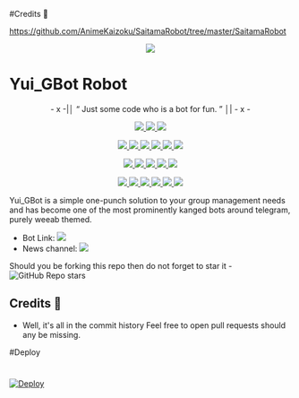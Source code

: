 #Credits 📍

https://github.com/AnimeKaizoku/SaitamaRobot/tree/master/SaitamaRobot





<p align="center">
  <img src="https://wallpaperscave.com/images/original/18/04-25/anime-one-punch-man-#4886.jpg">
</p>

# Yui_GBot Robot 

<p align="center">
- x -|│  “	Just some code who is a bot for fun. ”  │| - x -
</p>

<p align="center">
<a href="https://app.codacy.com/gh/AnimeKaizoku/Yui_GBot?utm_source=github.com&utm_medium=referral&utm_content=AnimeKaizoku/Yui_GBot&utm_campaign=Badge_Grade_Settings" alt="Codacy Badge">
<img src="https://api.codacy.com/project/badge/Grade/6141417ceaf84545bab6bd671503df51" /> </a>
<a href="https://github.com/AnimeKaizoku/Yui_GBot" alt="Libraries.io dependency status for GitHub repo"> <img src="https://img.shields.io/librariesio/github/animekaizoku/Yui_GBot" /> </a>
<a href="http://hits.dwyl.com/animekaizoku/Yui_GBot" alt="HitCount"> <img src="http://hits.dwyl.com/animekaizoku/Yui_GBot.svg" /> </a>
</p>
<p align="center">
<a href="https://github.com/AnimeKaizoku/Yui_GBot" alt="GitHub closed issues"> <img src="https://img.shields.io/github/issues-closed-raw/animekaizoku/Yui_GBot?style=flat&logo=github&color=success" /> </a>
<a href="https://github.com/AnimeKaizoku/Yui_GBot" alt="GitHub commit activity"> <img src="https://img.shields.io/github/commit-activity/m/animekaizoku/Yui_GBot" /> </a>
<a href="https://github.com/AnimeKaizoku/Yui_GBot/graphs/contributors" alt="GitHub contributors"> <img src="https://img.shields.io/github/contributors/animekaizoku/Yui_GBot?style=flat&logo=github" /> </a>
<a href="https://github.com/AnimeKaizoku/Yui_GBot/network/members" alt="GitHub forks"> <img src="https://img.shields.io/github/forks/AnimeKaizoku/Yui_GBot?label=Forks&logo=github" /> </a>
<a href="https://github.com/AnimeKaizoku/Yui_GBot" alt="GitHub closed pull requests"> <img src="https://img.shields.io/github/issues-pr-closed-raw/animekaizoku/Yui_GBot?color=success" /> </a>
<a href="https://github.com/AnimeKaizoku/Yui_GBot" alt="GitHub issues"> <img src="https://img.shields.io/github/issues-raw/animekaizoku/Yui_GBot?style=flat&logo=github&color=yellow" /> </a>
</p>
<p align="center">
<a href="https://github.com/AnimeKaizoku/Yui_GBot" alt="GitHub release (latest by date including pre-releases)"> <img src="https://img.shields.io/github/v/release/animekaizoku/Yui_GBot?include_prereleases?style=flat&logo=github" /> </a>
<a href="https://www.python.org/" alt="made-with-python"> <img src="https://img.shields.io/badge/Made%20with-Python-1f425f.svg?style=flat&logo=python&color=blue" /> </a>
<a href="https://github.com/AnimeKaizoku/Yui_GBot" alt="Docker!"> <img src="https://aleen42.github.io/badges/src/docker.svg" /> </a>
<a href="https://github.com/AnimeKaizoku/Yui_GBot" alt="GitHub repo size"> <img src="https://img.shields.io/github/repo-size/animekaizoku/Yui_GBot" /> </a>
<a href="https://github.com/AnimeKaizoku/Yui_GBot/blob/master/LICENSE" alt="GPLv3 license"> <img src="https://img.shields.io/badge/License-GPLv3-blue.svg" /> </a>
</p>
<p align="center">
<a href="https://ko-fi.com/sawada" alt="Donate!"> <img src="https://aleen42.github.io/badges/src/paypal.svg" /> </a>
<a href="https://t.me/OnePunchUpdates" alt="Telegram!"> <img src="https://aleen42.github.io/badges/src/telegram.svg" /> </a>
<a href="https://discord.animekaizoku.com" alt="Discord"> <img src="https://img.shields.io/discord/465068856692441090?style=flat&logo=discord&color=blue" /> </a>
<a href="" alt="AnimeKaizoku"> <img src="https://img.shields.io/badge/Built%20by-Kaizoku-blue" /> </a>
<a href="https://github.com/AnimeKaizoku/Yui_GBot/graphs/commit-activity" alt="Maintenance"> <img src="https://img.shields.io/badge/Maintained%3F-yes-green.svg" /> </a>
<a href="https://makeapullrequest.com" alt="PRs Welcome"> <img src="https://img.shields.io/badge/PRs-welcome-brightgreen.svg?style=flat-square" /> </a>
</p>



Yui_GBot is a simple one-punch solution to your group management needs and has become one of the most prominently kanged bots around telegram, purely weeab themed.

* Bot Link:  <a href="https://t.me/Yui_GBot" alt="Yui_GBot Robot"> <img src="https://img.shields.io/badge/%F0%9F%A4%96%20-Yui_GBot-blue" /> </a>
* News channel: <a  href="https://t.me/OnePunchUpdates" alt="One Punch Updates"> <img  src="https://img.shields.io/badge/%F0%9F%92%A1-One%20Punch%20Updates-9cf" /> </a>

Should you be forking this repo then do not forget to star it - <img alt="GitHub Repo stars" src="https://img.shields.io/github/stars/animekaizoku/Yui_GBot?color=white&label=%F0%9F%8C%9F%20star">

## Credits 📍
* Well, it's all in the commit history 
Feel free to open pull requests should any be missing.













#Deploy 


#
[![Deploy](https://www.herokucdn.com/deploy/button.svg)](https://heroku.com/deploy)
